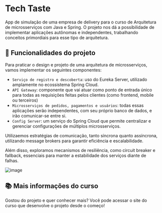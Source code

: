 # Tech Taste

App de simulação de uma empresa de delivery para o curso de Arquitetura de microsserviços com Java e Spring. O projeto nos dá a possibilidade de implementar aplicações autônomas e independentes, trabalhando conceitos primordiais para esse tipo de arquitetura.

## 🔨 Funcionalidades do projeto

Para praticar o design e projeto de uma arquitetura de microsserviços, vamos implementar os seguintes componentes:

- `Serviço de registro e descoberta`: uso do Eureka Server, utilizado amplamente no ecossistema Spring Cloud.
- `API Gateway`: componente que vai atuar como ponto de entrada único para todas as requisições feitas pelos clientes (como frontend, mobile ou terceiros)
- `Microsserviços de pedidos, pagamentos e usuários`: todas essas aplicações serão independentes, com seu próprio banco de dados, e irão comunicar-se entre si.
- `Config Server`: um serviço do Spring Cloud que permite centralizar e gerenciar configurações de múltiplos microsserviços.

Utilizaemos estratégias de comunicação, tanto síncrona quanto assíncrona, utilizando message brokers para garantir eficiência e escalabilidade.

Além disso, exploramos mecanismos de resiliência, como circuit breaker e fallback, essenciais para manter a estabilidade dos serviços diante de falhas.

![image](https://github.com/user-attachments/assets/c292341a-4a9e-4568-8507-40ccb7cd226a)

## 📚 Mais informações do curso

Gostou do projeto e quer conhecer mais? Você pode acessar o site do curso que desenvolve o projeto desde o começo!
